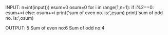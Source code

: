 INPUT:
n=int(input())
esum=0
osum=0
for i in range(1,n+1):
    if i%2==0:
        esum+=i
    else:
        osum+=i
print('sum of even no. is:',esum)
print('sum of odd no. is:',osum)

OUTPUT:
5
Sum of even no:6
Sum of odd no:4
